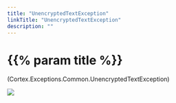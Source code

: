 ```yaml
---
title: "UnencryptedTextException"
linkTitle: "UnencryptedTextException"
description: ""
---
```


# {{% param title %}}

<p class="namespace">(Cortex.Exceptions.Common.UnencryptedTextException)</p>

<img src="/images/work-in-progress.jpg">